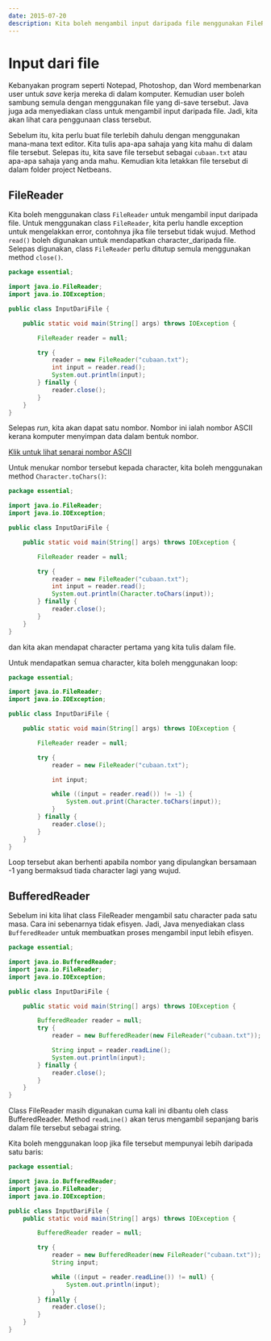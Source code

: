 ```yaml
---
date: 2015-07-20
description: Kita boleh mengambil input daripada file menggunakan FileReader. Penggunaan FileReader boleh dibantu oleh BufferedReader untuk lebih efisyen.
---
```


# Input dari file

Kebanyakan program seperti Notepad, Photoshop, dan Word membenarkan user
untuk _save_ kerja mereka di dalam komputer. Kemudian user boleh sambung
semula dengan menggunakan file yang di-save tersebut. Java juga ada
menyediakan class untuk mengambil input daripada file. Jadi, kita
akan lihat cara penggunaan class tersebut.

Sebelum itu, kita perlu buat file terlebih dahulu dengan menggunakan
mana-mana text editor. Kita tulis apa-apa sahaja yang kita mahu di
dalam file tersebut. Selepas itu, kita save file tersebut
sebagai `cubaan.txt` atau apa-apa sahaja yang anda mahu. Kemudian kita
letakkan file tersebut di dalam folder project Netbeans.

## FileReader

Kita boleh menggunakan class `FileReader` untuk mengambil input daripada
file. Untuk menggunakan class `FileReader`, kita perlu handle
exception untuk mengelakkan error, contohnya jika file tersebut
tidak wujud. Method `read()` boleh digunakan untuk mendapatkan
character_daripada file. Selepas digunakan, class `FileReader` perlu
ditutup semula menggunakan method `close()`.

```java
package essential;

import java.io.FileReader;
import java.io.IOException;

public class InputDariFile {

    public static void main(String[] args) throws IOException {

        FileReader reader = null;

        try {
            reader = new FileReader("cubaan.txt");
            int input = reader.read();
            System.out.println(input);
        } finally {
            reader.close();
        }
    }
}
```

Selepas _run_, kita akan dapat satu nombor. Nombor ini ialah nombor
ASCII kerana komputer menyimpan data dalam bentuk nombor.

[Klik untuk lihat senarai nombor ASCII](http://www.asciitable.com)

Untuk menukar nombor tersebut kepada character, kita boleh menggunakan
method `Character.toChars()`:

```java
package essential;

import java.io.FileReader;
import java.io.IOException;

public class InputDariFile {

    public static void main(String[] args) throws IOException {

        FileReader reader = null;

        try {
            reader = new FileReader("cubaan.txt");
            int input = reader.read();
            System.out.println(Character.toChars(input));
        } finally {
            reader.close();
        }
    }
}
```

dan kita akan mendapat character pertama yang kita tulis dalam file.

Untuk mendapatkan semua character, kita boleh menggunakan loop:

```java
package essential;

import java.io.FileReader;
import java.io.IOException;

public class InputDariFile {

    public static void main(String[] args) throws IOException {

        FileReader reader = null;

        try {
            reader = new FileReader("cubaan.txt");

            int input;

            while ((input = reader.read()) != -1) {
                System.out.print(Character.toChars(input));
            }
        } finally {
            reader.close();
        }
    }
}
```

Loop tersebut akan berhenti apabila nombor yang dipulangkan bersamaan
-1 yang bermaksud tiada character lagi yang wujud.

## BufferedReader

Sebelum ini kita lihat class FileReader mengambil satu character
pada satu masa. Cara ini sebenarnya tidak efisyen. Jadi, Java
menyediakan class `BufferedReader` untuk membuatkan proses mengambil
input lebih efisyen.

```java
package essential;

import java.io.BufferedReader;
import java.io.FileReader;
import java.io.IOException;

public class InputDariFile {

    public static void main(String[] args) throws IOException {

        BufferedReader reader = null;
        try {
            reader = new BufferedReader(new FileReader("cubaan.txt"));

            String input = reader.readLine();
            System.out.println(input);
        } finally {
            reader.close();
        }
    }
}
```

Class FileReader masih digunakan cuma kali ini dibantu oleh class
BufferedReader. Method `readLine()` akan terus mengambil sepanjang
baris dalam file tersebut sebagai string.

Kita boleh menggunakan loop jika file tersebut mempunyai lebih
daripada satu baris:

```java
package essential;

import java.io.BufferedReader;
import java.io.FileReader;
import java.io.IOException;

public class InputDariFile {
    public static void main(String[] args) throws IOException {

        BufferedReader reader = null;

        try {
            reader = new BufferedReader(new FileReader("cubaan.txt"));
            String input;

            while ((input = reader.readLine()) != null) {
                System.out.println(input);
            }
        } finally {
            reader.close();
        }
    }
}
```
